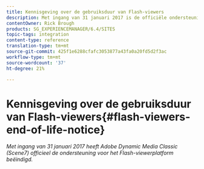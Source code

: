 ```yaml
---
title: Kennisgeving over de gebruiksduur van Flash-viewers
description: Met ingang van 31 januari 2017 is de officiële ondersteuning voor het Flash-viewerplatform door Adobe Dynamic Media Classic beëindigd.
contentOwner: Rick Brough
products: SG_EXPERIENCEMANAGER/6.4/SITES
topic-tags: integration
content-type: reference
translation-type: tm+mt
source-git-commit: 425f1e6288cfafc3053877a43fa0a20fd5d2f3ac
workflow-type: tm+mt
source-wordcount: '37'
ht-degree: 21%

---
```



# Kennisgeving over de gebruiksduur van Flash-viewers{#flash-viewers-end-of-life-notice}

*Met ingang van 31 januari 2017 heeft Adobe Dynamic Media Classic (Scene7) officieel de ondersteuning voor het Flash-viewerplatform beëindigd.*

<!-- *For more information about this important change, see the following FAQ website:*

[https://docs.adobe.com/content/docs/en/aem/6-1/administer/integration/marketing-cloud/scene7/flash-eol.html](https://docs.adobe.com/content/docs/en/aem/6-1/administer/integration/marketing-cloud/scene7/flash-eol.html). -->
